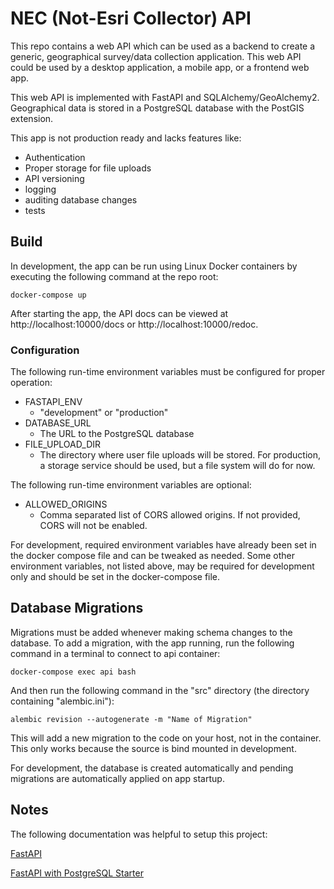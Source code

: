 # NEC (Not-Esri Collector) API
This repo contains a web API which can be used as a backend to create a generic, geographical survey/data collection
application. This web API could be used by a desktop application, a mobile app, or a frontend web app.

This web API is implemented with FastAPI and SQLAlchemy/GeoAlchemy2. Geographical data is stored in a PostgreSQL
database with the PostGIS extension.

This app is not production ready and lacks features like:
* Authentication
* Proper storage for file uploads
* API versioning
* logging
* auditing database changes
* tests

## Build
In development, the app can be run using Linux Docker containers by executing the following command at the repo root:

```docker-compose up```

After starting the app, the API docs can be viewed at http://localhost:10000/docs or http://localhost:10000/redoc.

### Configuration
The following run-time environment variables must be configured for proper operation:

* FASTAPI_ENV
  * "development" or "production"
* DATABASE_URL
  * The URL to the PostgreSQL database
* FILE_UPLOAD_DIR
  * The directory where user file uploads will be stored. For production, a storage service should
  be used, but a file system will do for now.

The following run-time environment variables are optional:

* ALLOWED_ORIGINS
  * Comma separated list of CORS allowed origins. If not provided, CORS will not be enabled.

For development, required environment variables have already been set in the docker compose file and can
be tweaked as needed. Some other environment variables, not listed above, may be required for development
only and should be set in the docker-compose file.

## Database Migrations
Migrations must be added whenever making schema changes to the database. To add a migration, with the app running,
run the following command in a terminal to connect to api container:

```docker-compose exec api bash```

And then run the following command in the "src" directory (the directory containing "alembic.ini"):

```alembic revision --autogenerate -m "Name of Migration"```

This will add a new migration to the code on your host, not in the container. This only works because the
source is bind mounted in development.

For development, the database is created automatically and pending migrations are automatically applied on app startup.

## Notes
The following documentation was helpful to setup this project:

[FastAPI](https://fastapi.tiangolo.com/)

[FastAPI with PostgreSQL Starter](https://github.com/tiangolo/full-stack-fastapi-postgresql)
